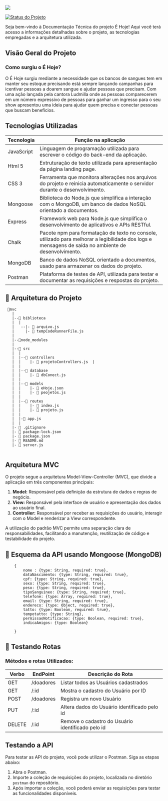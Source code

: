 ![](./biblioteca/Éhoje.jpg)

[![Status do Projeto](https://img.shields.io/badge/Status-EmConstução-brightgreen?color=orange)](#)

Seja bem-vindo à Documentação Técnica do projeto É Hoje! Aqui você terá acesso a informações detalhadas sobre o projeto, as tecnologias empregadas e a arquitetura utilizada.

## Visão Geral do Projeto

### Como surgiu o É Hoje?

O É Hoje surgiu mediante a necessidade que os bancos de sangues tem em manter seu estoque precisando está sempre lançando campanhas para icentivar pessoas a doarem sangue e ajudar pessoas que precisam.
Com uma ação lançada pela cantora Ludmilla onde as pessoas comparecerem em um número expressivo de pessoas para ganhar um ingresso para o seu show apresentou uma ideia para ajudar quem precisa e conectar pessoas que buscam benefícios.

## Tecnologias Utilizadas

| Tecnologia | Função na aplicação                                                                                                                                  |
| ---------- | ---------------------------------------------------------------------------------------------------------------------------------------------------- |
| JavaScript | Linguagem de programação utilizada para escrever o código do back-end da aplicação.                                                                  |
| Html 5     | Extruturação de texto utilizada para apresentação da página landing page.                                                                            |
| CSS 3    | Ferramenta que monitora alterações nos arquivos do projeto e reinicia automaticamente o servidor durante o desenvolvimento.                            |
| Mongoose   | Biblioteca do Node.js que simplifica a interação com o MongoDB, um banco de dados NoSQL orientado a documentos.                                      |
| Express    | Framework web para Node.js que simplifica o desenvolvimento de aplicativos e APIs RESTful.                                                           |
| Chalk      | Pacote npm para formatação de texto no console, utilizado para melhorar a legibilidade dos logs e mensagens de saída no ambiente de desenvolvimento. |
| MongoDB    | Banco de dados NoSQL orientado a documentos, usado para armazenar os dados do projeto.                                                               |
| Postman    | Plataforma de testes de API, utilizada para testar e documentar as requisições e respostas do projeto.                                               |


## 📁 Arquitetura do Projeto

```
 📁mvc
   |
   |--📁 biblioteca
   |  |
   |   --|- 📄 arquivo.js
   |     |- 📄 tempCodeRunnerFile.js
   |
   |--📁node_modules
   |
   |--📁 src
   |  |
   |  |--📁 controllers
   |  |    |- 📄 projetoControllers.js  |
   |  |
   |  |--📁 database
   |  |    |- 📄 dbConect.js
   |  |
   |  |--📁 models
   |  |    |- 📄 eHoje.json
   |  |    |- 📄 peojetos.js
   |  |
   |  |--📁 routes
   |  |    |- 📄 index.js
   |  |    |- 📄 projeto.js
   |  |
   |  |-📄 app.js
   |  |
   |- 📄 .gitignore
   |- 📄 package-lock.json
   |- 📄 package.json
   |- 📄 README.md
   |- 📄 server.js


```

## Arquitetura MVC

O projeto segue a arquitetura Model-View-Controller (MVC), que divide a aplicação em três componentes principais:

1. **Model:** Responsável pela definição da estrutura de dados e regras de negócio.
2. **View:** Responsável pela interface de usuário e apresentação dos dados ao usuário final.
3. **Controller:** Responsável por receber as requisições do usuário, interagir com o Model e renderizar a View correspondente.

A utilização do padrão MVC permite uma separação clara de responsabilidades, facilitando a manutenção, reutilização de código e testabilidade do projeto.

## :memo: Esquema da API usando Mongoose (MongoDB)

```
    {
        nome : {type: String, required: true},
        dataNascimento: {type: String, required: true},
        cpf: {type: String, required: true},
        sexo: {type: String, required: true},
        peso: {type: String, required: true},
        tipoSanguineo: {type: String, required: true},
        telefone: {type: Array, required: true},
        email: {type: String, required: true},
        endereco: {type: Object, required: true},
        tatto: {type: Boolean, required: true},        
        tempotatto: {type: String},        
        permissaoNotificacao: {type: Boolean, required: true},        
        indicaAmigos: {type: Boolean}

    }
```
## :rocket: Testando Rotas

 <h3> Métodos e rotas Utilizados:</h3>

| Verbo  | EndPoint  | Descrição do Rota                                 |
| ------ | --------- | ------------------------------------------------- |
| GET    | /doadores | Listar todos as Usuários cadastrados              |
| GET    | /:id      | Mostra o cadastro do Usuário por ID               |
| POST   | /doadores | Registra um novo Usuário                          |
| PUT    | /:id      | Altera dados do Usuário identificado pelo id      |
| DELETE | /:id      | Remove o cadastro do Usuário identificado pelo id |

## Testando a API

Para testar as API do projeto, você pode utilizar o Postman. Siga as etapas abaixo:

1. Abra o Postman.
2. Importe a coleção de requisições do projeto, localizada no diretório `postman` do repositório.
3. Após importar a coleção, você poderá enviar as requisições para testar as funcionalidades disponíveis.

